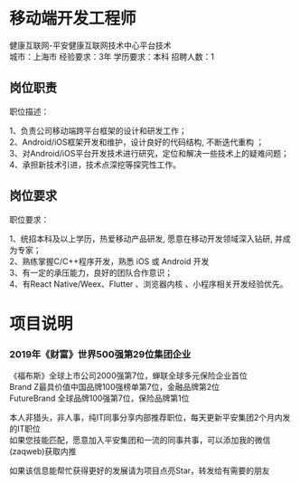 # 移动端开发工程师
健康互联网-平安健康互联网技术中心平台技术  
城市：上海市 经验要求：3年 学历要求：本科  招聘人数：1

## 岗位职责
职位描述：   
   
1、负责公司移动端跨平台框架的设计和研发工作；   
2、Android/iOS框架开发和维护，设计良好的代码结构, 不断迭代重构 ；   
3、对Android/iOS平台开发技术进行研究，定位和解决一些技术上的疑难问题；   
4、承担新技术引进，技术点深挖等探究性工作。

## 岗位要求
职位要求：   
   
1、统招本科及以上学历，热爱移动产品研发, 愿意在移动开发领域深入钻研, 并成为专家；    
2、熟练掌握C/C++程序开发，熟悉 iOS 或 Android 开发   
3、有一定的承压能力，良好的团队合作意识；   
4、有React Native/Weex、Flutter 、浏览器内核 、小程序相关开发经验优先。

# 项目说明

### 2019年《财富》世界500强第29位集团企业
《福布斯》全球上市公司2000强第7位，蝉联全球多元保险企业首位  
Brand Z最具价值中国品牌100强榜单第7位，金融品牌第2位  
FutureBrand 全球品牌100强第7位，保险品牌第1位

本人非猎头，非人事，纯IT同事分享内部推荐职位，每天更新平安集团2个月内发的IT职位  
如果您技能匹配，愿意加入平安集团和一流的同事共事，可以添加我的微信(zaqweb)获取内推 

如果该信息能帮忙获得更好的发展请为项目点亮Star，转发给有需要的朋友




